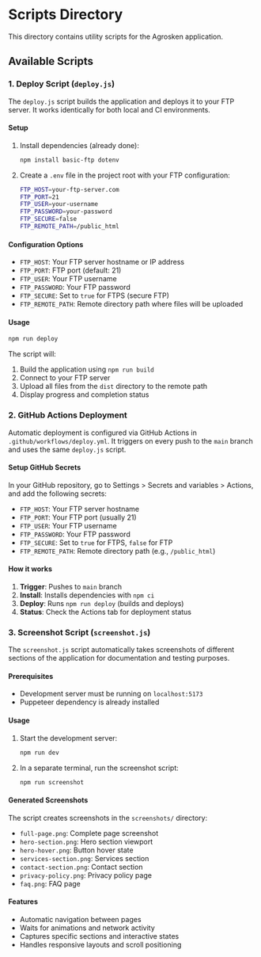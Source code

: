 # Scripts Directory

This directory contains utility scripts for the Agrosken application.

## Available Scripts

### 1. Deploy Script (`deploy.js`)

The `deploy.js` script builds the application and deploys it to your FTP server. It works identically for both local and CI environments.

#### Setup

1. Install dependencies (already done):
   ```bash
   npm install basic-ftp dotenv
   ```

2. Create a `.env` file in the project root with your FTP configuration:
   ```bash
   FTP_HOST=your-ftp-server.com
   FTP_PORT=21
   FTP_USER=your-username
   FTP_PASSWORD=your-password
   FTP_SECURE=false
   FTP_REMOTE_PATH=/public_html
   ```

#### Configuration Options

- `FTP_HOST`: Your FTP server hostname or IP address
- `FTP_PORT`: FTP port (default: 21)
- `FTP_USER`: Your FTP username
- `FTP_PASSWORD`: Your FTP password
- `FTP_SECURE`: Set to `true` for FTPS (secure FTP)
- `FTP_REMOTE_PATH`: Remote directory path where files will be uploaded

#### Usage

```bash
npm run deploy
```

The script will:
1. Build the application using `npm run build`
2. Connect to your FTP server
3. Upload all files from the `dist` directory to the remote path
4. Display progress and completion status

### 2. GitHub Actions Deployment

Automatic deployment is configured via GitHub Actions in `.github/workflows/deploy.yml`. It triggers on every push to the `main` branch and uses the same `deploy.js` script.

#### Setup GitHub Secrets

In your GitHub repository, go to Settings > Secrets and variables > Actions, and add the following secrets:

- `FTP_HOST`: Your FTP server hostname
- `FTP_PORT`: Your FTP port (usually 21)
- `FTP_USER`: Your FTP username
- `FTP_PASSWORD`: Your FTP password
- `FTP_SECURE`: Set to `true` for FTPS, `false` for FTP
- `FTP_REMOTE_PATH`: Remote directory path (e.g., `/public_html`)

#### How it works

1. **Trigger**: Pushes to `main` branch
2. **Install**: Installs dependencies with `npm ci`
3. **Deploy**: Runs `npm run deploy` (builds and deploys)
4. **Status**: Check the Actions tab for deployment status

### 3. Screenshot Script (`screenshot.js`)

The `screenshot.js` script automatically takes screenshots of different sections of the application for documentation and testing purposes.

#### Prerequisites

- Development server must be running on `localhost:5173`
- Puppeteer dependency is already installed

#### Usage

1. Start the development server:
   ```bash
   npm run dev
   ```

2. In a separate terminal, run the screenshot script:
   ```bash
   npm run screenshot
   ```

#### Generated Screenshots

The script creates screenshots in the `screenshots/` directory:
- `full-page.png`: Complete page screenshot
- `hero-section.png`: Hero section viewport
- `hero-hover.png`: Button hover state
- `services-section.png`: Services section
- `contact-section.png`: Contact section
- `privacy-policy.png`: Privacy policy page
- `faq.png`: FAQ page

#### Features

- Automatic navigation between pages
- Waits for animations and network activity
- Captures specific sections and interactive states
- Handles responsive layouts and scroll positioning 
